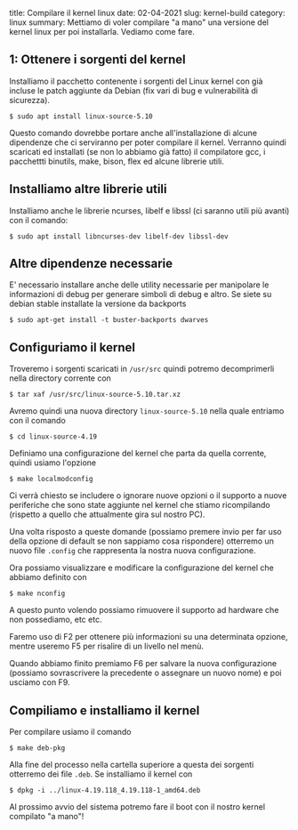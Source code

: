 title: Compilare il kernel linux
date: 02-04-2021
slug: kernel-build
category: linux
summary: Mettiamo di voler compilare "a mano" una versione del kernel linux per poi installarla. Vediamo come fare.

## 1: Ottenere i sorgenti del kernel 

Installiamo il pacchetto contenente i sorgenti del Linux kernel con già incluse le patch aggiunte da Debian (fix vari di bug e vulnerabilità di sicurezza).

```
$ sudo apt install linux-source-5.10
```

Questo comando dovrebbe portare anche all'installazione di alcune dipendenze che ci serviranno per poter compilare il kernel.
Verranno quindi scaricati ed installati (se non lo abbiamo già fatto) il compilatore gcc, i pacchettti binutils, make, bison, flex ed alcune librerie utili.

## Installiamo altre librerie utili

Installiamo anche le librerie ncurses, libelf e libssl (ci saranno utili più avanti) con il comando:

```
$ sudo apt install libncurses-dev libelf-dev libssl-dev
```

## Altre dipendenze necessarie

E' necessario installare anche delle utility necessarie per manipolare le informazioni di debug per generare simboli di debug e altro. Se siete su debian stable installate la versione da backports
```
$ sudo apt-get install -t buster-backports dwarves
```
                     
## Configuriamo il kernel

Troveremo i sorgenti scaricati in `/usr/src` quindi potremo decomprimerli nella directory corrente con

```
$ tar xaf /usr/src/linux-source-5.10.tar.xz
```
                     
Avremo quindi una nuova directory `linux-source-5.10` nella quale entriamo con il comando

```
$ cd linux-source-4.19
```

Definiamo una configurazione del kernel che parta da quella corrente, quindi usiamo l'opzione

```
$ make localmodconfig
```

Ci verrà chiesto se includere o ignorare nuove opzioni o il supporto a nuove periferiche che sono state aggiunte nel kernel che stiamo ricompilando (rispetto a quello che attualmente gira sul nostro PC).

Una volta risposto a queste domande (possiamo premere invio per far uso della opzione di default se non sappiamo cosa rispondere) otterremo un nuovo file `.config` che rappresenta la nostra nuova configurazione.

Ora possiamo visualizzare e modificare la configurazione del kernel che abbiamo definito con

```
$ make nconfig
```

A questo punto volendo possiamo rimuovere il supporto ad hardware che non possediamo, etc etc.

Faremo uso di F2 per ottenere più informazioni su una determinata opzione, mentre useremo F5 per risalire di un livello nel menù.

Quando abbiamo finito premiamo F6 per salvare la nuova configurazione (possiamo sovrascrivere la precedente o assegnare un nuovo nome) e poi usciamo con F9.

## Compiliamo e installiamo il kernel

Per compilare usiamo il comando

```
$ make deb-pkg
```

Alla fine del processo nella cartella superiore a questa dei sorgenti otterremo dei file <code>.deb</code>.
Se installiamo il kernel con

```
$ dpkg -i ../linux-4.19.118_4.19.118-1_amd64.deb
```

Al prossimo avvio del sistema potremo fare il boot con il nostro kernel compilato "a mano"!
